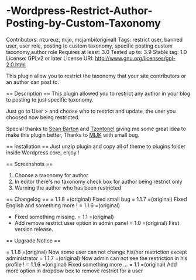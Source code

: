 # -Wordpress-Restrict-Author-Posting-by-Custom-Taxonomy
Contributors: nzureuz, mijo, mcjambi(original)
Tags: restrict user, banned user, user role, posting to custom taxonomy, specific posting custom taxonomy,author role
Requires at least: 3.0
Tested up to: 3.9
Stable tag: 1.0
License: GPLv2 or later
License URI: http://www.gnu.org/licenses/gpl-2.0.html

This plugin allow you to restrict the taxonomy that your site contributors or an author can post to.

== Description ==
This plugin allowed you to restrict any author in your blog to posting to just specific taxonomy.

Just go to User > and choose who to restrict and update, the user you choosed now being restricted.

Special thanks to [Sean Barton](http://www.sean-barton.co.uk/2014/04/wordpress-plugin-restrict-post-taxonomies/) and [Tzontonel](http://profiles.wordpress.org/tzontonel) giving me some great idea to make this plugin better, Thanks to [MIJK](https://profiles.wordpress.org/mijk) with small bug.

== Installation ==
Just unzip plugin and copy all of theme to plugins folder inside Wordpress core, enjoy !

== Screenshots ==
1. Choose a taxonomy for author
2. In editor there\'s no taxonomy check box for author being restrict only
3. Warning the author who has been restricted

== Changelog ==
= 1.1.8 =(original)
Fixed small bug
= 1.1.7 =(original)
Fixed English and something more !
= 1.1.6 =(original)
* Fixed something missing.
= 1.1 =(original)
* Add remove restrict user option in admin panel
= 1.0 =(original)
First version release.

== Upgrade Notice ==

= 1.1.8 =(original)
Now some user can not change his/her restriction except administrator
= 1.1.7 =(original)
Now admin can not see the restriction in his profile !
= 1.1.6 =(original)
Fixed something more ...
= 1.1 =(original)
Add more option in dropdow box to remove restrict for a user
